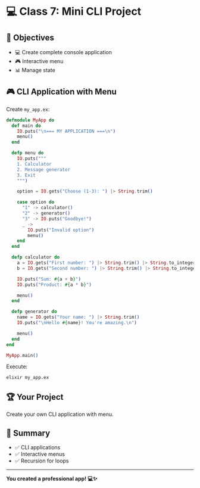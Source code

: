 # 💻 Class 7: Mini CLI Project

## 🎯 Objectives

* 💻 Create complete console application
* 🎮 Interactive menu
* 📊 Manage state

## 🎮 CLI Application with Menu

Create `my_app.ex`:

```elixir
defmodule MyApp do
  def main do
    IO.puts("\n=== MY APPLICATION ===\n")
    menu()
  end

  defp menu do
    IO.puts("""
    1. Calculator
    2. Message generator
    3. Exit
    """)

    option = IO.gets("Choose (1-3): ") |> String.trim()

    case option do
      "1" -> calculator()
      "2" -> generator()
      "3" -> IO.puts("Goodbye!")
      _ ->
        IO.puts("Invalid option")
        menu()
    end
  end

  defp calculator do
    a = IO.gets("First number: ") |> String.trim() |> String.to_integer()
    b = IO.gets("Second number: ") |> String.trim() |> String.to_integer()

    IO.puts("Sum: #{a + b}")
    IO.puts("Product: #{a * b}")

    menu()
  end

  defp generator do
    name = IO.gets("Your name: ") |> String.trim()
    IO.puts("\nHello #{name}! You're amazing.\n")

    menu()
  end
end

MyApp.main()
```

Execute:
```bash
elixir my_app.ex
```

## 🏆 Your Project

Create your own CLI application with menu.

## 📝 Summary

* ✅ CLI applications
* ✅ Interactive menus
* ✅ Recursion for loops

---

**You created a professional app! 💻✨**

